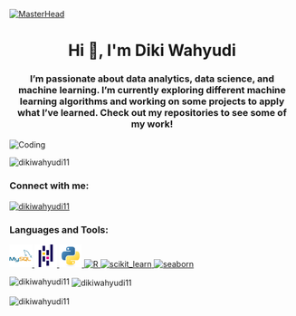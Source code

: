 [![MasterHead](https://www.einfochips.com/blog/wp-content/uploads/2018/11/how-to-develop-machine-learning-applications-for-business-featured.jpg)](https://www.einfochips.com/blog/wp-content/uploads/2018/11/how-to-develop-machine-learning-applications-for-business-featured.jpg)
<h1 align="center">Hi 👋, I'm Diki Wahyudi</h1>
<h3 align="center">I’m passionate about data analytics, data science, and machine learning. I’m currently exploring different machine learning algorithms and working on some projects to apply what I’ve learned. Check out my repositories to see some of my work!</h3>
<img align="center" alt="Coding" width="400" src="https://www.einfochips.com/blog/wp-content/uploads/2018/11/how-to-develop-machine-learning-applications-for-business-featured.jpg">


<p align="left"> <img src="https://komarev.com/ghpvc/?username=dikiwahyudi11&label=Profile%20views&color=0e75b6&style=flat" alt="dikiwahyudi11" /> </p>

<h3 align="left">Connect with me:</h3>
<p align="left">
<a href="https://linkedin.com/in/dikiwahyudi11" target="blank"><img align="center" src="https://raw.githubusercontent.com/rahuldkjain/github-profile-readme-generator/master/src/images/icons/Social/linked-in-alt.svg" alt="dikiwahyudi11" height="30" width="40" /></a>
</p>

<h3 align="left">Languages and Tools:</h3>
<p align="left"> <a href="https://www.mysql.com/" target="_blank" rel="noreferrer"> <img src="https://raw.githubusercontent.com/devicons/devicon/master/icons/mysql/mysql-original-wordmark.svg" alt="mysql" width="40" height="40"/> </a> <a href="https://pandas.pydata.org/" target="_blank" rel="noreferrer"> <img src="https://raw.githubusercontent.com/devicons/devicon/2ae2a900d2f041da66e950e4d48052658d850630/icons/pandas/pandas-original.svg" alt="pandas" width="40" height="40"/> </a> <a href="https://www.python.org" target="_blank" rel="noreferrer"> <img src="https://raw.githubusercontent.com/devicons/devicon/master/icons/python/python-original.svg" alt="python" width="40" height="40"/> </a> <a href="https://www.r-project.org/" target="_blank" rel="noreferrer"> <img src="https://e7.pngegg.com/pngimages/1012/958/png-clipart-rstudio-data-analysis-logo-datacamp-inc-editorial-board-blue-angle.png" alt="R" width="40" height="40"/> </a> <a href="https://scikit-learn.org/" target="_blank" rel="noreferrer"> <img src="https://upload.wikimedia.org/wikipedia/commons/0/05/Scikit_learn_logo_small.svg" alt="scikit_learn" width="40" height="40"/> </a> <a href="https://seaborn.pydata.org/" target="_blank" rel="noreferrer"> <img src="https://seaborn.pydata.org/_images/logo-mark-lightbg.svg" alt="seaborn" width="40" height="40"/> </a> </p>

<p><img align="left" src="https://github-readme-stats.vercel.app/api/top-langs?username=dikiwahyudi11&show_icons=true&locale=en&layout=compact" alt="dikiwahyudi11" /></p>

<p>&nbsp;<img align="center" src="https://github-readme-stats.vercel.app/api?username=dikiwahyudi11&show_icons=true&locale=en" alt="dikiwahyudi11" /></p>

<p><img align="center" src="https://github-readme-streak-stats.herokuapp.com/?user=dikiwahyudi11&" alt="dikiwahyudi11" /></p>
